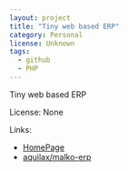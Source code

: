 ```yaml
---
layout: project
title: "Tiny web based ERP"
category: Personal
license: Unknown
tags:
  - github
  - PHP
---
```


Tiny web based ERP

License: None

Links:

* [HomePage](http://dev.horemag.net)
* [aquilax/malko-erp](https://github.com/aquilax/malko-erp)
